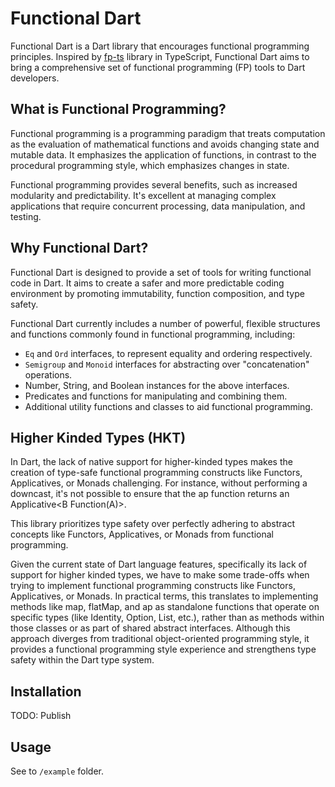 # Functional Dart

Functional Dart is a Dart library that encourages functional programming principles. Inspired by [fp-ts](https://gcanti.github.io/fp-ts/) library in TypeScript, Functional Dart aims to bring a comprehensive set of functional programming (FP) tools to Dart developers.

## What is Functional Programming?

Functional programming is a programming paradigm that treats computation as the evaluation of mathematical functions and avoids changing state and mutable data. It emphasizes the application of functions, in contrast to the procedural programming style, which emphasizes changes in state.

Functional programming provides several benefits, such as increased modularity and predictability. It's excellent at managing complex applications that require concurrent processing, data manipulation, and testing.

## Why Functional Dart?

Functional Dart is designed to provide a set of tools for writing functional code in Dart. It aims to create a safer and more predictable coding environment by promoting immutability, function composition, and type safety.

Functional Dart currently includes a number of powerful, flexible structures and functions commonly found in functional programming, including:

- `Eq` and `Ord` interfaces, to represent equality and ordering respectively.
- `Semigroup` and `Monoid` interfaces for abstracting over "concatenation" operations.
- Number, String, and Boolean instances for the above interfaces.
- Predicates and functions for manipulating and combining them.
- Additional utility functions and classes to aid functional programming.

## Higher Kinded Types (HKT)

In Dart, the lack of native support for higher-kinded types makes the creation of type-safe functional programming constructs like Functors, Applicatives, or Monads challenging. For instance, without performing a downcast, it's not possible to ensure that the ap function returns an Applicative<B Function(A)>.

This library prioritizes type safety over perfectly adhering to abstract concepts like Functors, Applicatives, or Monads from functional programming.

Given the current state of Dart language features, specifically its lack of support for higher kinded types, we have to make some trade-offs when trying to implement functional programming constructs like Functors, Applicatives, or Monads. In practical terms, this translates to implementing methods like map, flatMap, and ap as standalone functions that operate on specific types (like Identity, Option, List, etc.), rather than as methods within those classes or as part of shared abstract interfaces. Although this approach diverges from traditional object-oriented programming style, it provides a functional programming style experience and strengthens type safety within the Dart type system.

## Installation

TODO: Publish

## Usage

See to `/example` folder.
